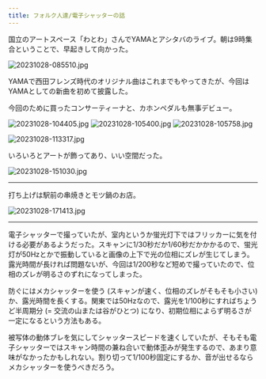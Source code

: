 ```yaml
---
title: フォルク人達/電子シャッターの話
---
```


国立のアートスペース「わとわ」さんでYAMAとアシタバのライブ。朝は9時集合ということで、早起きして向かった。

![20231028-085510.jpg](https://ceshmina-photos.s3.ap-northeast-1.amazonaws.com/medium/202310/20231028-085510.jpg)

YAMAで西田フレンズ時代のオリジナル曲はこれまでもやってきたが、今回はYAMAとしての新曲を初めて披露した。

今回のために買ったコンサーティーナと、カホンペダルも無事デビュー。

![20231028-104405.jpg](https://ceshmina-photos.s3.ap-northeast-1.amazonaws.com/medium/202310/20231028-104405.jpg)
![20231028-105400.jpg](https://ceshmina-photos.s3.ap-northeast-1.amazonaws.com/medium/202310/20231028-105400.jpg)
![20231028-105758.jpg](https://ceshmina-photos.s3.ap-northeast-1.amazonaws.com/medium/202310/20231028-105758.jpg)

![20231028-113317.jpg](https://ceshmina-photos.s3.ap-northeast-1.amazonaws.com/medium/202310/20231028-113317.jpg)

いろいろとアートが飾ってあり、いい空間だった。

![20231028-151030.jpg](https://ceshmina-photos.s3.ap-northeast-1.amazonaws.com/medium/202310/20231028-151030.jpg)

---

打ち上げは駅前の串焼きとモツ鍋のお店。

![20231028-171413.jpg](https://ceshmina-photos.s3.ap-northeast-1.amazonaws.com/medium/202310/20231028-171413.jpg)

---

電子シャッターで撮っていたが、室内というか蛍光灯下ではフリッカーに気を付ける必要があるようだった。スキャンに1/30秒だか1/60秒だかかかるので、蛍光灯が50Hzとかで振動していると画像の上下で光の位相にズレが生じてしまう。露光時間が長ければ問題ないが、今回は1/200秒など短めで撮っていたので、位相のズレが明るさのずれになってしまった。

防ぐにはメカシャッターを使う (スキャンが速く、位相のズレがそもそも小さい) か、露光時間を長くする。関東では50Hzなので、露光を1/100秒にすればちょうど半周期分 (= 交流の山または谷がひとつ) になり、初期位相によらず明るさが一定になるという方法もある。

被写体の動体ブレを気にしてシャッタースピードを速くしていたが、そもそも電子シャッターではスキャン時間の兼ね合いで動体歪みが発生するので、あまり意味がなかったかもしれない。割り切って1/100秒固定にするか、音が出せるならメカシャッターを使うべきだろう。
